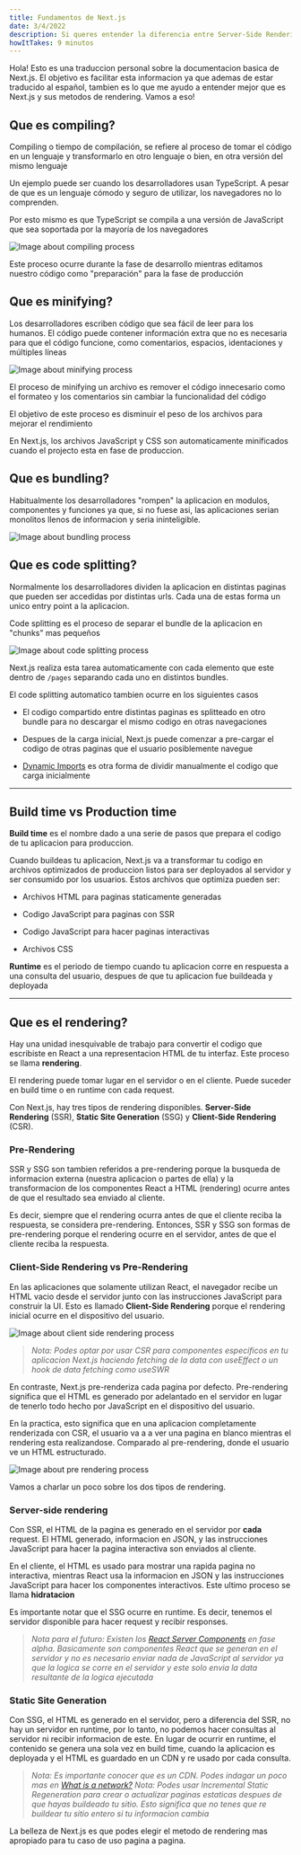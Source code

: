 ```yaml
---
title: Fundamentos de Next.js
date: 3/4/2022
description: Si queres entender la diferencia entre Server-Side Rendering, Static-Site Generetion y Client Side Rendering, definitivamente vas a querer leer este post. 
howItTakes: 9 minutos 
---
```


Hola! Esto es una traduccion personal sobre la documentacion basica de Next.js. El objetivo es facilitar esta informacion ya que ademas de estar traducido al español, tambien es lo que me ayudo a entender mejor que es Next.js y sus metodos de rendering. Vamos a eso!

## Que es compiling?

Compiling o tiempo de compilación, se refiere al proceso de tomar el código en un lenguaje y transformarlo en otro lenguaje o bien, en otra versión del mismo lenguaje

Un ejemplo puede ser cuando los desarrolladores usan TypeScript. A pesar de que es un lenguaje cómodo y seguro de utilizar, los navegadores no lo comprenden.

Por esto mismo es que TypeScript se compila a una versión de JavaScript que sea soportada por la mayoría de los navegadores

![Image about compiling process](/next-fundamentals/compiling.png "compiling-process")

Este proceso ocurre durante la fase de desarrollo mientras editamos nuestro código como "preparación" para la fase de producción

## Que es minifying?

Los desarrolladores escriben código que sea fácil de leer para los humanos. El código puede contener información extra que no es necesaria para que el código funcione, como comentarios, espacios, identaciones y múltiples líneas

![Image about minifying process](/next-fundamentals/minifying.png "minifying-process")

El proceso de minifying un archivo es remover el código innecesario como el formateo y los comentarios sin cambiar la funcionalidad del código

El objetivo de este proceso es disminuir el peso de los archivos para mejorar el rendimiento

En Next.js, los archivos JavaScript y CSS son automaticamente minificados cuando el projecto esta en fase de produccion.

## Que es bundling?

Habitualmente los desarrolladores "rompen" la aplicacion en modulos, componentes y funciones ya que, si no fuese asi, las aplicaciones serian monolitos llenos de informacion y seria ininteligible.

![Image about bundling process](/next-fundamentals/bundling.png "bundling-process")

## Que es code splitting?

Normalmente los desarrolladores dividen la aplicacion en distintas paginas que pueden ser accedidas por distintas urls. Cada una de estas forma un unico entry point a la aplicacion.

Code splitting es el proceso de separar el bundle de la aplicacion en "chunks" mas pequeños

![Image about code splitting process](/next-fundamentals/code-splitting.png "code-splitting")

Next.js realiza esta tarea automaticamente con cada elemento que este dentro de `/pages` separando cada uno en distintos bundles.

El code splitting automatico tambien ocurre en los siguientes casos

- El codigo compartido entre distintas paginas es splitteado en otro bundle para no descargar el mismo codigo en otras navegaciones

- Despues de la carga inicial, Next.js puede comenzar a pre-cargar el codigo de otras paginas que el usuario posiblemente navegue

- [Dynamic Imports](https://next-fundamentalsjs.org/docs/advanced-features/dynamic-import) es otra forma de dividir manualmente el codigo que carga inicialmente

---

## Build time vs Production time

**Build time** es el nombre dado a una serie de pasos que prepara el codigo de tu aplicacion para produccion.

Cuando buildeas tu aplicacion, Next.js va a transformar tu codigo en archivos optimizados de produccion listos para ser deployados al servidor y ser consumido por los usuarios. Estos archivos que optimiza pueden ser:

- Archivos HTML para paginas staticamente generadas

- Codigo JavaScript para paginas con SSR

- Codigo JavaScript para hacer paginas interactivas

- Archivos CSS

**Runtime** es el periodo de tiempo cuando tu aplicacion corre en respuesta a una consulta del usuario, despues de que tu aplicacion fue buildeada y deployada

---

## Que es el rendering?

Hay una unidad inesquivable de trabajo para convertir el codigo que escribiste en React a una representacion HTML de tu interfaz. Este proceso se llama **rendering**.

El rendering puede tomar lugar en el servidor o en el cliente. Puede suceder en build time o en runtime con cada request.

Con Next.js, hay tres tipos de rendering disponibles. **Server-Side Rendering** (SSR), **Static Site Generation** (SSG) y **Client-Side Rendering** (CSR).

### Pre-Rendering

SSR y SSG son tambien referidos a pre-rendering porque la busqueda de informacion externa (nuestra aplicacion o partes de ella) y la transformacion de los componentes React a HTML (rendering) ocurre antes de que el resultado sea enviado al cliente.

Es decir, siempre que el rendering ocurra antes de que el cliente reciba la respuesta, se considera pre-rendering. Entonces, SSR y SSG son formas de pre-rendering porque el rendering ocurre en el servidor, antes de que el cliente reciba la respuesta.

### Client-Side Rendering vs Pre-Rendering

En las aplicaciones que solamente utilizan React, el navegador recibe un HTML vacio desde el servidor junto con las instrucciones JavaScript para construir la UI. Esto es llamado **Client-Side Rendering** porque el rendering inicial ocurre en el dispositivo del usuario.

![Image about client side rendering process](/next-fundamentals/client-side-rendering.png "client-side-rendering")

> *Nota: Podes optar por usar CSR para componentes especificos en tu aplicacion Next.js haciendo fetching de la data con useEffect  o un hook de data fetching como useSWR*

En contraste, Next.js pre-renderiza cada pagina por defecto. Pre-rendering significa que el HTML es generado por adelantado en el servidor en lugar de tenerlo todo hecho por JavaScript en el dispositivo del usuario.

En la practica, esto significa que en una aplicacion completamente renderizada con CSR, el usuario va a a ver una pagina en blanco mientras el rendering esta realizandose. Comparado al pre-rendering, donde el usuario ve un HTML estructurado.

![Image about pre rendering process](/next-fundamentals/pre-rendering.png "pre-rendering")

Vamos a charlar un poco sobre los dos tipos de rendering.

### Server-side rendering

Con SSR, el HTML de la pagina es generado en el servidor por **cada** request. El HTML generado, informacion en JSON, y las instrucciones JavaScript para hacer la pagina interactiva son enviados al cliente.

En el cliente, el HTML es usado para mostrar una rapida pagina no interactiva, mientras React usa la informacion en JSON y las instrucciones JavaScript para hacer los componentes interactivos. Este ultimo proceso se llama **hidratacion**

Es importante notar que el SSG ocurre en runtime. Es decir, tenemos el servidor disponible para hacer request y recibir responses.

> *Nota para el futuro: Existen los [React Server Components](https://reactjs.org/blog/2020/12/21/data-fetching-with-react-server-components.html) en fase alpha. Basicamente son componentes React que se generan en el servidor y no es necesario enviar nada de JavaScript al servidor ya que la logica se corre en el servidor y este solo envia la data resultante de la logica ejecutada*

### Static Site Generation

Con SSG, el HTML es generado en el servidor, pero a diferencia del SSR, no hay un servidor en runtime, por lo tanto, no podemos hacer consultas al servidor ni recibir informacion de este. En lugar de ocurrir en runtime, el contenido se genera una sola vez en build time, cuando la aplicacion es deployada y el HTML es guardado en un CDN y re usado por cada consulta.

> *Nota: Es importante conocer que es un CDN. Podes indagar un poco mas en [What is a network?](https://next-fundamentalsjs.org/learn/foundations/how-nextjs-works/cdns-and-edge)*
> *Nota: Podes usar Incremental Static Regeneration para crear o actualizar paginas estaticas despues de que hayas buildeado tu sitio. Esto significa que no tenes que re buildear tu sitio entero si tu informacion cambia*

La belleza de Next.js es que podes elegir el metodo de rendering mas apropiado para tu caso de uso pagina a pagina.
